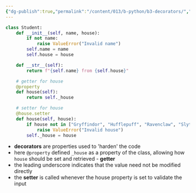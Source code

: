```yaml
---
{"dg-publish":true,"permalink":"/content/013/b-python/b3-decorators/","noteIcon":"1","created":"2025-08-27T13:15:28.342+01:00","updated":"2025-08-20T10:45:01.000+01:00"}
---
```


```python
class Student:
    def __init__(self, name, house):
        if not name:
            raise ValueError("Invalid name")
        self.name = name
        self.house = house

    def __str__(self):
        return f"{self.name} from {self.house}"

    # getter for house
    @property
    def house(self):
        return self._house

    # setter for house
    @house.setter
    def house(self, house):
        if house not in ["Gryffindor", "Hufflepuff", "Ravenclaw", "Slytherin"]:
            raise ValueError("Invalid house")
        self._house = house
```

- **decorators** are properties used to 'harden' the code
- here `@property` defined `_house` as a property of the class, allowing how `house` should be set and retrieved - **getter**
- the leading underscore indicates that the value need not be modified directly
- the **setter** is called whenever the house property is set to validate the input

